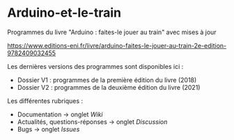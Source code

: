 # Arduino-et-le-train
Programmes du livre "Arduino : faites-le jouer au train" avec mises à jour

https://www.editions-eni.fr/livre/arduino-faites-le-jouer-au-train-2e-edition-9782409032455

Les dernières versions des programmes sont disponibles ici :
- Dossier V1 : programmes de la première édition du livre (2018)
- Dossier V2 : programmes de la deuxième édition du livre (2021)

Les différentes rubriques :
- Documentation -> onglet *Wiki*
- Actualités, questions-réponses -> onglet _Discussion_
- Bugs -> onglet _Issues_


